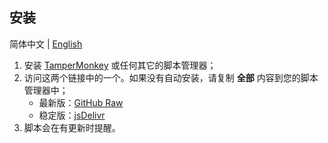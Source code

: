 ## 安装

简体中文 | [English](./installation.en.md)

1. 安装 [TamperMonkey](https://www.tampermonkey.net) 或任何其它的脚本管理器；
2. 访问这两个链接中的一个。如果没有自动安装，请复制 __全部__ 内容到您的脚本管理器中；
    - 最新版：[GitHub Raw](https://github.com/extend-luogu/extend-luogu/raw/latest/dist/extend-luogu.min.user.js)
    - 稳定版：[jsDelivr](https://cdn.jsdelivr.net/gh/extend-luogu/extend-luogu@latest/dist/extend-luogu.min.user.js)
3. 脚本会在有更新时提醒。